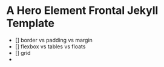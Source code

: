 # A Hero Element Frontal Jekyll Template
 
 
 
- [] border vs padding vs margin
- [] flexbox vs tables vs floats 
- [] grid
- 